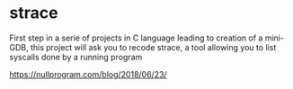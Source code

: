 # strace
First step in a serie of projects in C language leading to creation of a mini-GDB, this project will ask you to recode strace, a tool allowing you to list syscalls done by a running program

https://nullprogram.com/blog/2018/06/23/
